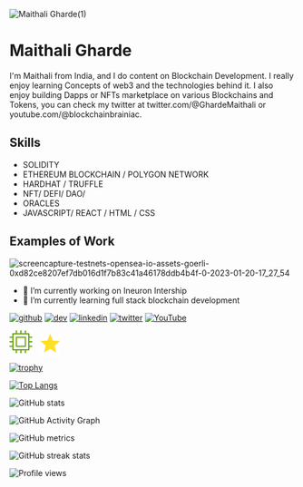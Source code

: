 ![Maithali Gharde(1)](https://user-images.githubusercontent.com/121287753/228525676-d8e90101-4b77-4b58-88fe-dd745ce0291a.jpg)

# Maithali Gharde
I'm Maithali from India, and I do content on Blockchain Development. I really enjoy learning Concepts of web3 and the technologies behind it. I also enjoy building Dapps or NFTs marketplace on various Blockchains and Tokens, you can check my twitter at twitter.com/@GhardeMaithali or youtube.com/@blockchainbrainiac.

## Skills
* SOLIDITY
* ETHEREUM BLOCKCHAIN / POLYGON NETWORK
* HARDHAT / TRUFFLE
*  NFT/ DEFI/ DAO/ 
*  ORACLES
*  JAVASCRIPT/ REACT  / HTML / CSS

## Examples of Work
![screencapture-testnets-opensea-io-assets-goerli-0xd82ce8207ef7db016d1f7b83c41a46178ddb4b4f-0-2023-01-20-17_27_54](https://user-images.githubusercontent.com/121287753/228530589-f553735c-afe0-4ebb-a45f-6cf417abb90c.gif)

- 🔭 I’m currently working on Ineuron Intership 
- 🌱 I’m currently learning full stack blockchain development 


[<img src='https://cdn.jsdelivr.net/npm/simple-icons@3.0.1/icons/github.svg' alt='github' height='40'>](https://github.com/Maithali)  [<img src='https://cdn.jsdelivr.net/npm/simple-icons@3.0.1/icons/hashnode.svg' alt='dev' height='40'>](https://maithaliblock.hashnode.dev/)  [<img src='https://cdn.jsdelivr.net/npm/simple-icons@3.0.1/icons/linkedin.svg' alt='linkedin' height='40'>](https://www.linkedin.com/in/MaithaliGharde/)  [<img src='https://cdn.jsdelivr.net/npm/simple-icons@3.0.1/icons/twitter.svg' alt='twitter' height='40'>](https://twitter.com/@GhardeMaithali)  [<img src='https://cdn.jsdelivr.net/npm/simple-icons@3.0.1/icons/youtube.svg' alt='YouTube' height='40'>](https://www.youtube.com/channel/@blockchainbrainiac)  

<a href='https://docs.github.com/en/developers'><img src='https://raw.githubusercontent.com/acervenky/animated-github-badges/master/assets/devbadge.gif' width='40' height='40'></a> <a href='https://stars.github.com/'><img src='https://raw.githubusercontent.com/acervenky/animated-github-badges/master/assets/starbadge.gif' width='35' height='35'></a> 

[![trophy](https://github-profile-trophy.vercel.app/?username=Maithali)](https://github.com/ryo-ma/github-profile-trophy)

[![Top Langs](https://github-readme-stats.vercel.app/api/top-langs/?username=Maithali)](https://github.com/anuraghazra/github-readme-stats)

![GitHub stats](https://github-readme-stats.vercel.app/api?username=Maithali&show_icons=true)  

![GitHub Activity Graph](https://activity-graph.herokuapp.com/graph?username=Maithali)  

![GitHub metrics](https://metrics.lecoq.io/Maithali)  

![GitHub streak stats](https://streak-stats.demolab.com/?user=Maithali)  

![Profile views](https://gpvc.arturio.dev/Maithali)  


